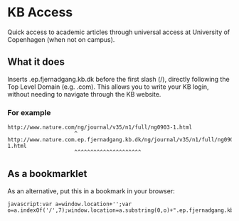 # KB Access
Quick access to academic articles through universal access at University of Copenhagen (when not on campus).

## What it does
Inserts .ep.fjernadgang.kb.dk before the first slash (/), directly following the Top Level Domain (e.g. .com).
This allows you to write your KB login, without needing to navigate through the KB website.

### For example
    http://www.nature.com/ng/journal/v35/n1/full/ng0903-1.html
                         ^
    http://www.nature.com.ep.fjernadgang.kb.dk/ng/journal/v35/n1/full/ng0903-1.html
                         ^^^^^^^^^^^^^^^^^^^^^
## As a bookmarklet
As an alternative, put this in a bookmark in your browser:

    javascript:var a=window.location+'';var o=a.indexOf('/',7);window.location=a.substring(0,o)+".ep.fjernadgang.kb.dk"+a.substring(o)


